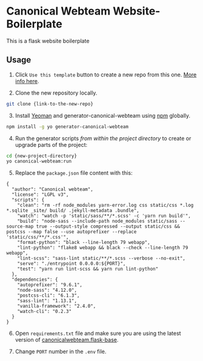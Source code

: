 # Canonical Webteam Website-Boilerplate
This is a flask website boilerplate

## Usage

1. Click `Use this template` button to create a new repo from this one. [More info here](https://help.github.com/en/articles/creating-a-repository-from-a-template). 

2. Clone the new repository locally.

```bash
git clone {link-to-the-new-repo}
```

3. Install [Yeoman](http://yeoman.io) and generator-canonical-webteam using [npm](https://www.npmjs.com/) globally.

```bash
npm install -g yo generator-canonical-webteam
```

4. Run the generator scripts *from within the project directory* to create or upgrade parts of the project:

```bash
cd {new-project-directory}
yo canonical-webteam:run
```
5. Replace the `package.json` file content with this:

```
{
  "author": "Canonical webteam",
  "license": "LGPL v3",
  "scripts": {
    "clean": "rm -rf node_modules yarn-error.log css static/css *.log *.sqlite _site/ build/ .jekyll-metadata .bundle",
    "watch": "watch -p 'static/sass/**/*.scss' -c 'yarn run build'",
    "build": "node-sass --include-path node_modules static/sass --source-map true --output-style compressed --output static/css && postcss --map false --use autoprefixer --replace 'static/css/**/*.css'",
    "format-python": "black --line-length 79 webapp",
    "lint-python": "flake8 webapp && black --check --line-length 79 webapp",
    "lint-scss": "sass-lint static/**/*.scss --verbose --no-exit",
    "serve": "./entrypoint 0.0.0.0:${PORT}",
    "test": "yarn run lint-scss && yarn run lint-python"
  },
  "dependencies": {
    "autoprefixer": "9.6.1",
    "node-sass": "4.12.0",
    "postcss-cli": "6.1.3",
    "sass-lint": "1.13.1",
    "vanilla-framework": "2.4.0",
    "watch-cli": "0.2.3"
  }
}
```

6. Open `requirements.txt` file and make sure you are using the latest version of [canonicalwebteam.flask-base](https://pypi.org/project/canonicalwebteam.flask-base/).

7. Change `PORT` number in the `.env` file.
